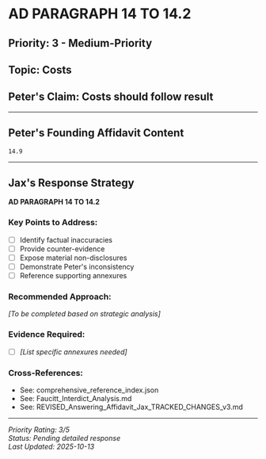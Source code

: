 # AD PARAGRAPH 14 TO 14.2

## Priority: 3 - Medium-Priority

## Topic: Costs

## Peter's Claim: Costs should follow result

---

## Peter's Founding Affidavit Content

```
14.9
```

---

## Jax's Response Strategy

**AD PARAGRAPH 14 TO 14.2**

### Key Points to Address:
- [ ] Identify factual inaccuracies
- [ ] Provide counter-evidence
- [ ] Expose material non-disclosures
- [ ] Demonstrate Peter's inconsistency
- [ ] Reference supporting annexures

### Recommended Approach:
*[To be completed based on strategic analysis]*

### Evidence Required:
- [ ] *[List specific annexures needed]*

### Cross-References:
- See: comprehensive_reference_index.json
- See: Faucitt_Interdict_Analysis.md
- See: REVISED_Answering_Affidavit_Jax_TRACKED_CHANGES_v3.md

---

*Priority Rating: 3/5*  
*Status: Pending detailed response*  
*Last Updated: 2025-10-13*
